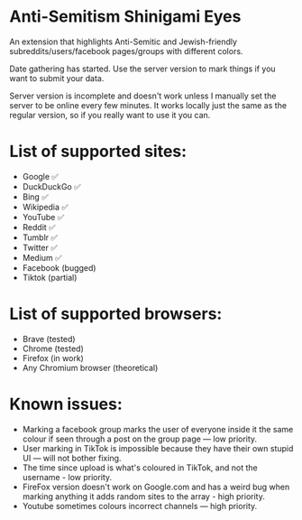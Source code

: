 # Anti-Semitism Shinigami Eyes
 
An extension that highlights Anti-Semitic and Jewish-friendly subreddits/users/facebook pages/groups with different colors.

Date gathering has started. Use the server version to mark things if you want to submit your data.

Server version is incomplete and doesn't work unless I manually set the server to be online every few minutes. It works locally just the same as the regular version, so if you really want to use it you can.

# List of supported sites:
* Google ✅
* DuckDuckGo ✅
* Bing ✅
* Wikipedia ✅
* YouTube ✅
* Reddit ✅
* Tumblr ✅
* Twitter ✅
* Medium ✅
* Facebook (bugged)
* Tiktok (partial)

# List of supported browsers:
* Brave (tested)
* Chrome (tested)
* Firefox (in work)
* Any Chromium browser (theoretical)

# Known issues:
* Marking a facebook group marks the user of everyone inside it the same colour if seen through a post on the group page — low priority.
* User marking in TikTok is impossible because they have their own stupid UI — will not bother fixing.
* The time since upload is what's coloured in TikTok, and not the username - low priority.
* FireFox version doesn't work on Google.com and has a weird bug when marking anything it adds random sites to the array - high priority.
* Youtube sometimes colours incorrect channels — high priority.
